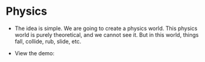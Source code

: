 # Physics

- The idea is simple. We are going to create a physics world. This physics world is purely theoretical, and we cannot see it. But in this world, things fall, collide, rub, slide, etc.

- View the demo: 

